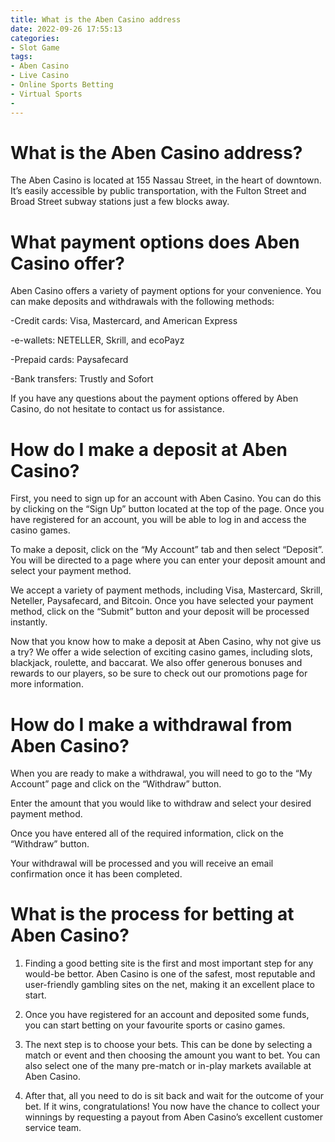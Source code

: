 ```yaml
---
title: What is the Aben Casino address 
date: 2022-09-26 17:55:13
categories:
- Slot Game
tags:
- Aben Casino
- Live Casino
- Online Sports Betting
- Virtual Sports
- 
---
```



#  What is the Aben Casino address? 

The Aben Casino is located at 155 Nassau Street, in the heart of downtown. It’s easily accessible by public transportation, with the Fulton Street and Broad Street subway stations just a few blocks away.

#  What payment options does Aben Casino offer?

 Aben Casino offers a variety of payment options for your convenience. You can make deposits and withdrawals with the following methods:

-Credit cards: Visa, Mastercard, and American Express

-e-wallets: NETELLER, Skrill, and ecoPayz

-Prepaid cards: Paysafecard

-Bank transfers: Trustly and Sofort

If you have any questions about the payment options offered by Aben Casino, do not hesitate to contact us for assistance.

#  How do I make a deposit at Aben Casino?

First, you need to sign up for an account with Aben Casino. You can do this by clicking on the “Sign Up” button located at the top of the page. Once you have registered for an account, you will be able to log in and access the casino games.

To make a deposit, click on the “My Account” tab and then select “Deposit”. You will be directed to a page where you can enter your deposit amount and select your payment method.

We accept a variety of payment methods, including Visa, Mastercard, Skrill, Neteller, Paysafecard, and Bitcoin. Once you have selected your payment method, click on the “Submit” button and your deposit will be processed instantly.

Now that you know how to make a deposit at Aben Casino, why not give us a try? We offer a wide selection of exciting casino games, including slots, blackjack, roulette, and baccarat. We also offer generous bonuses and rewards to our players, so be sure to check out our promotions page for more information.

#  How do I make a withdrawal from Aben Casino?

When you are ready to make a withdrawal, you will need to go to the “My Account” page and click on the “Withdraw” button.

Enter the amount that you would like to withdraw and select your desired payment method.

Once you have entered all of the required information, click on the “Withdraw” button.

Your withdrawal will be processed and you will receive an email confirmation once it has been completed.

#  What is the process for betting at Aben Casino?

1. Finding a good betting site is the first and most important step for any would-be bettor. Aben Casino is one of the safest, most reputable and user-friendly gambling sites on the net, making it an excellent place to start.

2. Once you have registered for an account and deposited some funds, you can start betting on your favourite sports or casino games.

3. The next step is to choose your bets. This can be done by selecting a match or event and then choosing the amount you want to bet. You can also select one of the many pre-match or in-play markets available at Aben Casino.

4. After that, all you need to do is sit back and wait for the outcome of your bet. If it wins, congratulations! You now have the chance to collect your winnings by requesting a payout from Aben Casino’s excellent customer service team.